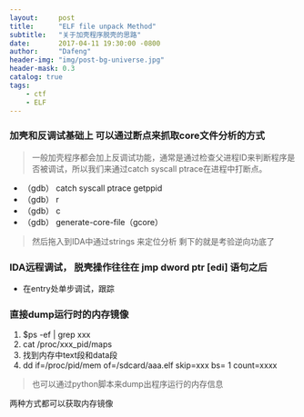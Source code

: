```yaml
---
layout:     post
title:      "ELF file unpack Method"
subtitle:   "关于加壳程序脱壳的思路"
date:       2017-04-11 19:30:00 -0800
author:     "Dafeng"
header-img: "img/post-bg-universe.jpg"
header-mask: 0.3
catalog: true
tags:
    - ctf
    - ELF
---
```


### 加壳和反调试基础上   可以通过断点来抓取core文件分析的方式
> 一般加壳程序都会加上反调试功能，通常是通过检查父进程ID来判断程序是否被调试，所以我们来通过catch syscall ptrace在进程中打断点。

* （gdb） catch syscall ptrace getppid
* （gdb） r
* （gdb） c
* （gdb） generate-core-file（gcore）

> 然后拖入到IDA中通过strings 来定位分析  剩下的就是考验逆向功底了


### IDA远程调试， 脱壳操作往往在 jmp dword ptr [edi] 语句之后
* 在entry处单步调试，跟踪

### 直接dump运行时的内存镜像
1. $ps -ef | grep  xxx
2. cat /proc/xxx_pid/maps
3. 找到内存中text段和data段
4. dd if=/proc/pid/mem  of=/sdcard/aaa.elf  skip=xxx  bs= 1 count=xxxx
> 也可以通过python脚本来dump出程序运行的内存信息

两种方式都可以获取内存镜像

